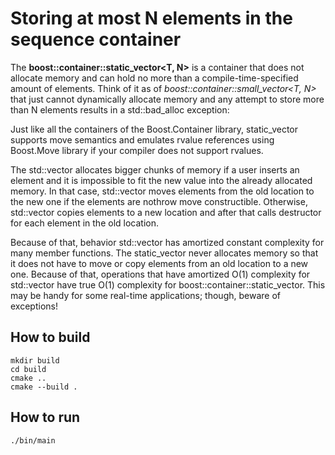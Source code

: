 # Storing at most N elements in the sequence container

The **boost::container::static_vector<T, N>** is a container that does not allocate memory and can hold no more than a compile-time-specified amount of elements. Think of it as of *boost::container::small_vector<T, N>* that just cannot dynamically allocate memory and any attempt to store more than N elements results in a std::bad_alloc exception:

Just like all the containers of the Boost.Container library, static_vector supports move semantics and emulates rvalue references using Boost.Move library if your compiler does not support rvalues.

The std::vector allocates bigger chunks of memory if a user inserts an element and it is impossible to fit the new value into the already allocated memory. In that case, std::vector moves elements from the old location to the new one if the elements are nothrow move constructible. Otherwise, std::vector copies elements to a new location and after that calls destructor for each element in the old location.

Because of that, behavior std::vector has amortized constant complexity for many member functions. The static_vector never allocates memory so that it does not have to move or copy elements from an old location to a new one. Because of that, operations that have amortized O(1) complexity for std::vector have true O(1) complexity for boost::container::static_vector. This may be handy for some real-time applications; though, beware of exceptions!

## How to build
```
mkdir build
cd build
cmake ..
cmake --build .
```

## How to run
```
./bin/main

```